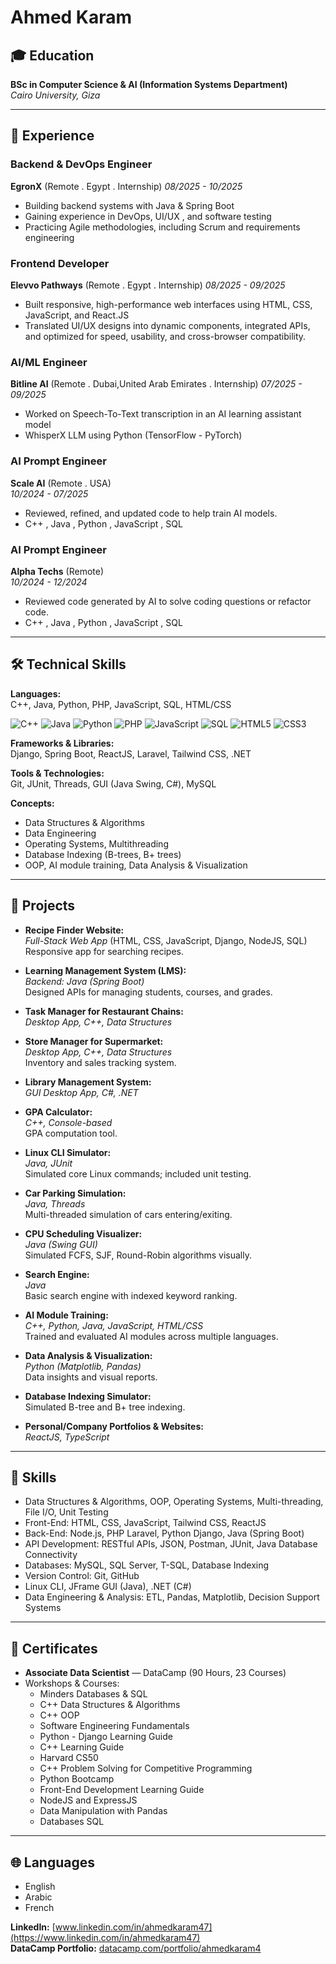 # Ahmed Karam


## 🎓 Education

**BSc in Computer Science & AI (Information Systems Department)**  
*Cairo University, Giza*  


---

## 💼 Experience

### Backend & DevOps Engineer 
**EgronX** (Remote . Egypt . Internship) 
*08/2025 - 10/2025*
- Building backend systems with Java & Spring Boot
- Gaining experience in DevOps, UI/UX , and software testing
- Practicing Agile methodologies, including Scrum and requirements engineering


### Frontend Developer
**Elevvo Pathways** (Remote . Egypt . Internship) 
*08/2025 - 09/2025*
- Built responsive, high-performance web interfaces using HTML, CSS, JavaScript, and React.JS 
- Translated UI/UX designs into dynamic components, integrated APIs, and optimized for speed, usability, and cross-browser compatibility.


### AI/ML Engineer
**Bitline AI** (Remote . Dubai,United Arab Emirates . Internship) 
*07/2025 - 09/2025*
- Worked on Speech-To-Text transcription in an AI learning assistant model
- WhisperX LLM using Python (TensorFlow - PyTorch)


### AI Prompt Engineer  
**Scale AI** (Remote . USA)  
*10/2024 - 07/2025*  
- Reviewed, refined, and updated code to help train AI models.
- C++ , Java , Python , JavaScript , SQL


### AI Prompt Engineer  
**Alpha Techs** (Remote)  
*10/2024 - 12/2024*  
- Reviewed code generated by AI to solve coding questions or refactor code.
- C++ , Java , Python , JavaScript , SQL

---


## 🛠️ Technical Skills

**Languages:**  
C++, Java, Python, PHP, JavaScript, SQL, HTML/CSS


![C++](https://img.shields.io/badge/C++-00599C?style=flat&logo=c%2b%2b&logoColor=white)
![Java](https://img.shields.io/badge/Java-ED8B00?style=flat&logo=java&logoColor=white)
![Python](https://img.shields.io/badge/Python-3776AB?style=flat&logo=python&logoColor=white)
![PHP](https://img.shields.io/badge/PHP-777BB4?style=flat&logo=php&logoColor=white)
![JavaScript](https://img.shields.io/badge/JavaScript-F7DF1E?style=flat&logo=javascript&logoColor=black)
![SQL](https://img.shields.io/badge/SQL-4479A1?style=flat&logo=postgresql&logoColor=white)
![HTML5](https://img.shields.io/badge/HTML5-E34F26?style=flat&logo=html5&logoColor=white)
![CSS3](https://img.shields.io/badge/CSS3-1572B6?style=flat&logo=css3&logoColor=white)

**Frameworks & Libraries:**  
Django, Spring Boot, ReactJS, Laravel, Tailwind CSS, .NET

**Tools & Technologies:**  
Git, JUnit, Threads, GUI (Java Swing, C#), MySQL

**Concepts:**  
- Data Structures & Algorithms
- Data Engineering
- Operating Systems, Multithreading
- Database Indexing (B-trees, B+ trees)
- OOP, AI module training, Data Analysis & Visualization

---

## 🚀 Projects

- **Recipe Finder Website:**  
  *Full-Stack Web App* (HTML, CSS, JavaScript, Django, NodeJS, SQL)  
  Responsive app for searching recipes.

- **Learning Management System (LMS):**  
  *Backend: Java (Spring Boot)*  
  Designed APIs for managing students, courses, and grades.

- **Task Manager for Restaurant Chains:**  
  *Desktop App, C++, Data Structures*

- **Store Manager for Supermarket:**  
  *Desktop App, C++, Data Structures*  
  Inventory and sales tracking system.

- **Library Management System:**  
  *GUI Desktop App, C#, .NET*

- **GPA Calculator:**  
  *C++, Console-based*  
  GPA computation tool.

- **Linux CLI Simulator:**  
  *Java, JUnit*  
  Simulated core Linux commands; included unit testing.

- **Car Parking Simulation:**  
  *Java, Threads*  
  Multi-threaded simulation of cars entering/exiting.

- **CPU Scheduling Visualizer:**  
  *Java (Swing GUI)*  
  Simulated FCFS, SJF, Round-Robin algorithms visually.

- **Search Engine:**  
  *Java*  
  Basic search engine with indexed keyword ranking.

- **AI Module Training:**  
  *C++, Python, Java, JavaScript, HTML/CSS*  
  Trained and evaluated AI modules across multiple languages.

- **Data Analysis & Visualization:**  
  *Python (Matplotlib, Pandas)*  
  Data insights and visual reports.

- **Database Indexing Simulator:**  
  Simulated B-tree and B+ tree indexing.

- **Personal/Company Portfolios & Websites:**  
  *ReactJS, TypeScript*

---

## 🎯 Skills

- Data Structures & Algorithms, OOP, Operating Systems, Multi-threading, File I/O, Unit Testing
- Front-End: HTML, CSS, JavaScript, Tailwind CSS, ReactJS
- Back-End: Node.js, PHP Laravel, Python Django, Java (Spring Boot)
- API Development: RESTful APIs, JSON, Postman, JUnit, Java Database Connectivity
- Databases: MySQL, SQL Server, T-SQL, Database Indexing
- Version Control: Git, GitHub
- Linux CLI, JFrame GUI (Java), .NET (C#)
- Data Engineering & Analysis: ETL, Pandas, Matplotlib, Decision Support Systems

---

## 📜 Certificates

- **Associate Data Scientist** — DataCamp (90 Hours, 23 Courses)
- Workshops & Courses:  
  - Minders Databases & SQL  
  - C++ Data Structures & Algorithms  
  - C++ OOP  
  - Software Engineering Fundamentals  
  - Python - Django Learning Guide  
  - C++ Learning Guide  
  - Harvard CS50  
  - C++ Problem Solving for Competitive Programming  
  - Python Bootcamp  
  - Front-End Development Learning Guide  
  - NodeJS and ExpressJS  
  - Data Manipulation with Pandas  
  - Databases SQL

---

## 🌐 Languages

- English
- Arabic
- French

**LinkedIn:** [www.linkedin.com/in/ahmedkaram47](https://www.linkedin.com/in/ahmedkaram47)  
**DataCamp Portfolio:** [datacamp.com/portfolio/ahmedkaram4](https://www.datacamp.com/portfolio/ahmedkaram4)  


<!--
**ahmedkaram47/ahmedkaram47** is a ✨ _special_ ✨ repository because its `README.md` (this file) appears on your GitHub profile.

Here are some ideas to get you started:

- 🔭 I’m currently working on ...
- 🌱 I’m currently learning ...
- 👯 I’m looking to collaborate on ...
- 🤔 I’m looking for help with ...
- 💬 Ask me about ...
- 📫 How to reach me: ...
- 😄 Pronouns: ...
- ⚡ Fun fact: ...
-->
